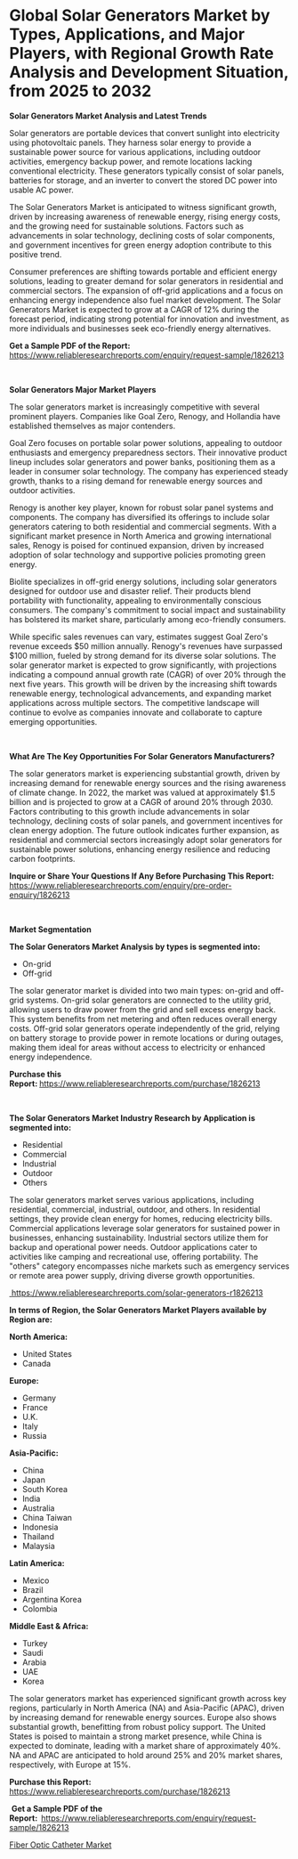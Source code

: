 <p><h1>Global Solar Generators Market by Types, Applications, and Major Players, with Regional Growth Rate Analysis and Development Situation, from 2025 to 2032</h1></p><p><strong>Solar Generators Market Analysis and Latest Trends</strong></p>
<p><p>Solar generators are portable devices that convert sunlight into electricity using photovoltaic panels. They harness solar energy to provide a sustainable power source for various applications, including outdoor activities, emergency backup power, and remote locations lacking conventional electricity. These generators typically consist of solar panels, batteries for storage, and an inverter to convert the stored DC power into usable AC power.</p><p>The Solar Generators Market is anticipated to witness significant growth, driven by increasing awareness of renewable energy, rising energy costs, and the growing need for sustainable solutions. Factors such as advancements in solar technology, declining costs of solar components, and government incentives for green energy adoption contribute to this positive trend. </p><p>Consumer preferences are shifting towards portable and efficient energy solutions, leading to greater demand for solar generators in residential and commercial sectors. The expansion of off-grid applications and a focus on enhancing energy independence also fuel market development. The Solar Generators Market is expected to grow at a CAGR of 12% during the forecast period, indicating strong potential for innovation and investment, as more individuals and businesses seek eco-friendly energy alternatives.</p></p>
<p><strong>Get a Sample PDF of the Report:&nbsp;</strong> <a href="https://www.reliableresearchreports.com/enquiry/request-sample/1826213?utm_campaign=2098&utm_medium=2&utm_source=Github&utm_content=ia&utm_term=07042025&utm_id=solar-generators">https://www.reliableresearchreports.com/enquiry/request-sample/1826213</a></p>
<p>&nbsp;</p>
<p><strong>Solar Generators Major Market Players</strong></p>
<p><p>The solar generators market is increasingly competitive with several prominent players. Companies like Goal Zero, Renogy, and Hollandia have established themselves as major contenders. </p><p>Goal Zero focuses on portable solar power solutions, appealing to outdoor enthusiasts and emergency preparedness sectors. Their innovative product lineup includes solar generators and power banks, positioning them as a leader in consumer solar technology. The company has experienced steady growth, thanks to a rising demand for renewable energy sources and outdoor activities.</p><p>Renogy is another key player, known for robust solar panel systems and components. The company has diversified its offerings to include solar generators catering to both residential and commercial segments. With a significant market presence in North America and growing international sales, Renogy is poised for continued expansion, driven by increased adoption of solar technology and supportive policies promoting green energy.</p><p>Biolite specializes in off-grid energy solutions, including solar generators designed for outdoor use and disaster relief. Their products blend portability with functionality, appealing to environmentally conscious consumers. The company's commitment to social impact and sustainability has bolstered its market share, particularly among eco-friendly consumers.</p><p>While specific sales revenues can vary, estimates suggest Goal Zero's revenue exceeds $50 million annually. Renogy's revenues have surpassed $100 million, fueled by strong demand for its diverse solar solutions. The solar generator market is expected to grow significantly, with projections indicating a compound annual growth rate (CAGR) of over 20% through the next five years. This growth will be driven by the increasing shift towards renewable energy, technological advancements, and expanding market applications across multiple sectors. The competitive landscape will continue to evolve as companies innovate and collaborate to capture emerging opportunities.</p></p>
<p>&nbsp;</p>
<p><strong>What Are The Key Opportunities For Solar Generators Manufacturers?</strong></p>
<p><p>The solar generators market is experiencing substantial growth, driven by increasing demand for renewable energy sources and the rising awareness of climate change. In 2022, the market was valued at approximately $1.5 billion and is projected to grow at a CAGR of around 20% through 2030. Factors contributing to this growth include advancements in solar technology, declining costs of solar panels, and government incentives for clean energy adoption. The future outlook indicates further expansion, as residential and commercial sectors increasingly adopt solar generators for sustainable power solutions, enhancing energy resilience and reducing carbon footprints.</p></p>
<p><strong>Inquire or Share Your Questions If Any Before Purchasing This Report:</strong> <a href="https://www.reliableresearchreports.com/enquiry/pre-order-enquiry/1826213?utm_campaign=2098&utm_medium=2&utm_source=Github&utm_content=ia&utm_term=07042025&utm_id=solar-generators">https://www.reliableresearchreports.com/enquiry/pre-order-enquiry/1826213</a></p>
<p>&nbsp;</p>
<p><strong>Market Segmentation</strong></p>
<p><strong>The Solar Generators Market Analysis by types is segmented into:</strong></p>
<p><ul><li>On-grid</li><li>Off-grid</li></ul></p>
<p><p>The solar generator market is divided into two main types: on-grid and off-grid systems. On-grid solar generators are connected to the utility grid, allowing users to draw power from the grid and sell excess energy back. This system benefits from net metering and often reduces overall energy costs. Off-grid solar generators operate independently of the grid, relying on battery storage to provide power in remote locations or during outages, making them ideal for areas without access to electricity or enhanced energy independence.</p></p>
<p><strong>Purchase this Report:&nbsp;</strong><a href="https://www.reliableresearchreports.com/purchase/1826213?utm_campaign=2098&utm_medium=2&utm_source=Github&utm_content=ia&utm_term=07042025&utm_id=solar-generators">https://www.reliableresearchreports.com/purchase/1826213</a></p>
<p>&nbsp;</p>
<p><strong>The Solar Generators Market Industry Research by Application is segmented into:</strong></p>
<p><ul><li>Residential</li><li>Commercial</li><li>Industrial</li><li>Outdoor</li><li>Others</li></ul></p>
<p><p>The solar generators market serves various applications, including residential, commercial, industrial, outdoor, and others. In residential settings, they provide clean energy for homes, reducing electricity bills. Commercial applications leverage solar generators for sustained power in businesses, enhancing sustainability. Industrial sectors utilize them for backup and operational power needs. Outdoor applications cater to activities like camping and recreational use, offering portability. The "others" category encompasses niche markets such as emergency services or remote area power supply, driving diverse growth opportunities.</p></p>
<p><a href="https://www.reliableresearchreports.com/solar-generators-r1826213?utm_campaign=2098&utm_medium=2&utm_source=Github&utm_content=ia&utm_term=07042025&utm_id=solar-generators">&nbsp;https://www.reliableresearchreports.com/solar-generators-r1826213</a></p>
<p><strong>In terms of Region, the Solar Generators Market Players available by Region are:</strong></p>
<p>
    <p> <strong> North America: </strong>
        <ul>
            <li>United States</li>
            <li>Canada</li>
        </ul>
        </p> 
    <p> <strong> Europe: </strong>
        <ul>
            <li>Germany</li>
            <li>France</li>
            <li>U.K.</li>
            <li>Italy</li>
            <li>Russia</li>
        </ul>
        </p> 
    <p> <strong> Asia-Pacific: </strong>
        <ul>
            <li>China</li>
            <li>Japan</li>
            <li>South Korea</li>
            <li>India</li>
            <li>Australia</li>
            <li>China Taiwan</li>
            <li>Indonesia</li>
            <li>Thailand</li>
            <li>Malaysia</li>
        </ul>
        </p> 
    <p> <strong> Latin America: </strong>
        <ul>
            <li>Mexico</li>
            <li>Brazil</li>
            <li>Argentina Korea</li>
            <li>Colombia</li>
        </ul>
        </p> 
    <p> <strong> Middle East & Africa: </strong>
        <ul>
            <li>Turkey</li>
            <li>Saudi</li>
            <li>Arabia</li>
            <li>UAE</li>
            <li>Korea</li>
        </ul>
    </p>
    </p>
<p><p>The solar generators market has experienced significant growth across key regions, particularly in North America (NA) and Asia-Pacific (APAC), driven by increasing demand for renewable energy sources. Europe also shows substantial growth, benefitting from robust policy support. The United States is poised to maintain a strong market presence, while China is expected to dominate, leading with a market share of approximately 40%. NA and APAC are anticipated to hold around 25% and 20% market shares, respectively, with Europe at 15%.</p></p>
<p><strong>Purchase this Report: </strong><a href="https://www.reliableresearchreports.com/purchase/1826213?utm_campaign=2098&utm_medium=2&utm_source=Github&utm_content=ia&utm_term=07042025&utm_id=solar-generators">https://www.reliableresearchreports.com/purchase/1826213</a></p>
<p>&nbsp;<strong>Get a Sample PDF of the Report:&nbsp;&nbsp;</strong><a href="https://www.reliableresearchreports.com/enquiry/request-sample/1826213?utm_campaign=2098&utm_medium=2&utm_source=Github&utm_content=ia&utm_term=07042025&utm_id=solar-generators">https://www.reliableresearchreports.com/enquiry/request-sample/1826213</a></p>
<p><strong></strong></p>
<p><p><a href="https://github.com/AshrafKhan865/Market-Research-Report-List-2/blob/main/fiber-optic-catheter-market.md?utm_campaign=2098&utm_medium=2&utm_source=Github&utm_content=ia&utm_term=07042025&utm_id=solar-generators">Fiber Optic Catheter Market</a></p></p>